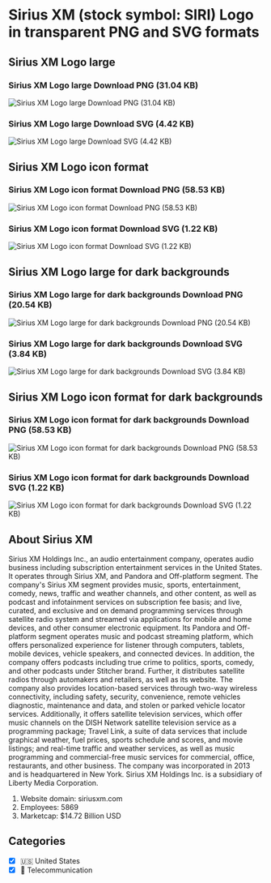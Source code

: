 # Sirius XM (stock symbol: SIRI) Logo in transparent PNG and SVG formats

## Sirius XM Logo large

### Sirius XM Logo large Download PNG (31.04 KB)

![Sirius XM Logo large Download PNG (31.04 KB)](/img/orig/SIRI_BIG-6438c84e.png)

### Sirius XM Logo large Download SVG (4.42 KB)

![Sirius XM Logo large Download SVG (4.42 KB)](/img/orig/SIRI_BIG-dd9f104d.svg)

## Sirius XM Logo icon format

### Sirius XM Logo icon format Download PNG (58.53 KB)

![Sirius XM Logo icon format Download PNG (58.53 KB)](/img/orig/SIRI-e4894715.png)

### Sirius XM Logo icon format Download SVG (1.22 KB)

![Sirius XM Logo icon format Download SVG (1.22 KB)](/img/orig/SIRI-bcb16934.svg)

## Sirius XM Logo large for dark backgrounds

### Sirius XM Logo large for dark backgrounds Download PNG (20.54 KB)

![Sirius XM Logo large for dark backgrounds Download PNG (20.54 KB)](/img/orig/SIRI_BIG.D-f7b21e56.png)

### Sirius XM Logo large for dark backgrounds Download SVG (3.84 KB)

![Sirius XM Logo large for dark backgrounds Download SVG (3.84 KB)](/img/orig/SIRI_BIG.D-177dea15.svg)

## Sirius XM Logo icon format for dark backgrounds

### Sirius XM Logo icon format for dark backgrounds Download PNG (58.53 KB)

![Sirius XM Logo icon format for dark backgrounds Download PNG (58.53 KB)](/img/orig/SIRI.D-ae4b25b7.png)

### Sirius XM Logo icon format for dark backgrounds Download SVG (1.22 KB)

![Sirius XM Logo icon format for dark backgrounds Download SVG (1.22 KB)](/img/orig/SIRI.D-36380725.svg)

## About Sirius XM

Sirius XM Holdings Inc., an audio entertainment company, operates audio business including subscription entertainment services in the United States. It operates through Sirius XM, and Pandora and Off-platform segment. The company's Sirius XM segment provides music, sports, entertainment, comedy, news, traffic and weather channels, and other content, as well as podcast and infotainment services on subscription fee basis; and live, curated, and exclusive and on demand programming services through satellite radio system and streamed via applications for mobile and home devices, and other consumer electronic equipment. Its Pandora and Off-platform segment operates music and podcast streaming platform, which offers personalized experience for listener through computers, tablets, mobile devices, vehicle speakers, and connected devices. In addition, the company offers podcasts including true crime to politics, sports, comedy, and other podcasts under Stitcher brand. Further, it distributes satellite radios through automakers and retailers, as well as its website. The company also provides location-based services through two-way wireless connectivity, including safety, security, convenience, remote vehicles diagnostic, maintenance and data, and stolen or parked vehicle locator services. Additionally, it offers satellite television services, which offer music channels on the DISH Network satellite television service as a programming package; Travel Link, a suite of data services that include graphical weather, fuel prices, sports schedule and scores, and movie listings; and real-time traffic and weather services, as well as music programming and commercial-free music services for commercial, office, restaurants, and other business. The company was incorporated in 2013 and is headquartered in New York. Sirius XM Holdings Inc. is a subsidiary of Liberty Media Corporation.

1. Website domain: siriusxm.com
2. Employees: 5869
3. Marketcap: $14.72 Billion USD


## Categories
- [x] 🇺🇸 United States
- [x] 📡 Telecommunication

